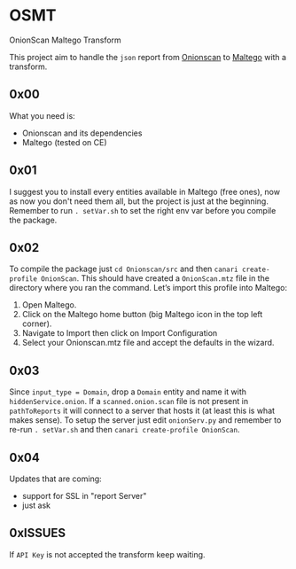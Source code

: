 # OSMT
OnionScan Maltego Transform

This project aim to handle the `json` report from [Onionscan](https://github.com/s-rah/onionscan) to [Maltego](https://www.paterva.com/web7/buy/maltego-clients/maltego-ce.php) with a transform.

## 0x00
What you need is:
* Onionscan and its dependencies
* Maltego (tested on CE)

## 0x01
I suggest you to install every entities available in Maltego (free ones), now as now you don't need them all, but the project is just at the beginning. Remember to run `. setVar.sh` to set the right env var before you compile the package.

## 0x02
To compile the package just `cd Onionscan/src` and then `canari create-profile OnionScan`. This should have created a `OnionScan.mtz` file in the directory where you ran the command. Let’s import this profile into Maltego:

1. Open Maltego.
2. Click on the Maltego home button (big Maltego icon in the top left corner).
3. Navigate to Import then click on Import Configuration
4. Select your Onionscan.mtz file and accept the defaults in the wizard.

## 0x03
Since `input_type = Domain`, drop a `Domain` entity and name it with `hiddenService.onion`. If a `scanned.onion.scan` file is not present in `pathToReports` it will connect to a server that hosts it (at least this is what makes sense). To setup the server just edit `onionServ.py` and remember to re-run `. setVar.sh` and then `canari create-profile OnionScan`.

## 0x04
Updates that are coming:
- support for SSL in "report Server"
- just ask

## 0xISSUES
If `API Key` is not accepted the transform keep waiting.
